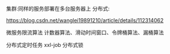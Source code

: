 
集群:同样的服务部署在多台服务器上
分布式:


https://blog.csdn.net/wanglei19891210/article/details/112314062

微服务限流算法
计数器算法、滑动时间窗口、令牌桶算法、漏桶算法

分布式定时任务
xxl-job 分布式锁 
